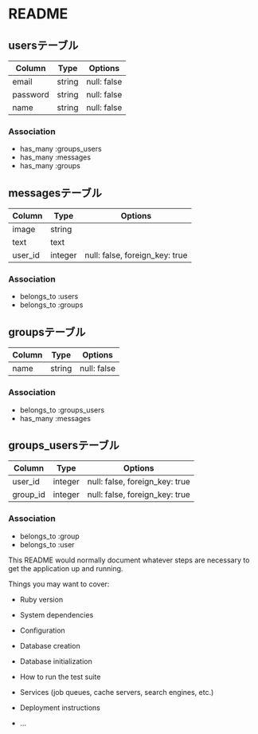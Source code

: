 # README

## usersテーブル
|Column|Type|Options|
|------|----|-------|
|email|string|null: false|
|password|string|null: false|
|name|string|null: false|
### Association
- has_many :groups_users
- has_many :messages
- has_many :groups

## messagesテーブル
|Column|Type|Options|
|------|----|-------|
|image|string|
|text|text|
|user_id|integer|null: false, foreign_key: true|
### Association
- belongs_to :users
- belongs_to :groups

## groupsテーブル

|Column|Type|Options|
|------|----|-------|
|name|string|null: false|

### Association
- belongs_to :groups_users
- has_many :messages


## groups_usersテーブル

|Column|Type|Options|
|------|----|-------|
|user_id|integer|null: false, foreign_key: true|
|group_id|integer|null: false, foreign_key: true|

### Association
- belongs_to :group
- belongs_to :user

This README would normally document whatever steps are necessary to get the
application up and running.

Things you may want to cover:

* Ruby version

* System dependencies

* Configuration

* Database creation

* Database initialization

* How to run the test suite

* Services (job queues, cache servers, search engines, etc.)

* Deployment instructions

* ...
